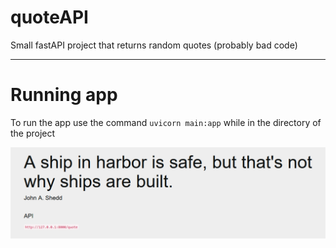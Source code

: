 # quoteAPI

Small fastAPI project that returns random quotes
(probably bad code)

---

# Running app

To run the app use the command
`uvicorn main:app`
while in the directory of the project

![afbeelding](example.png)
